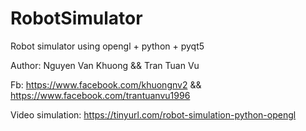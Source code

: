 # RobotSimulator
Robot simulator using opengl + python + pyqt5

Author: Nguyen Van Khuong && Tran Tuan Vu

Fb: https://www.facebook.com/khuongnv2 && https://www.facebook.com/trantuanvu1996

Video simulation: https://tinyurl.com/robot-simulation-python-opengl
